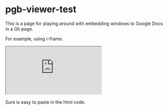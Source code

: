 # pgb-viewer-test

This is a page for playing around with embedding windows to Google Docs in a Gh page. 

For example, using i-frame. 

<iframe src="https://docs.google.com/spreadsheets/d/e/2PACX-1vT38MUZFWO1ISzQWC6wSulN7IJCmYdSOIxBiofgO4c8mRF0hOuLEO59bW6McK2Lm0DgJkpaPLAf38AI/pubhtml?gid=1580406200&amp;single=true&amp;widget=true&amp;headers=false"></iframe>

Sure is easy to paste in the html code. 
